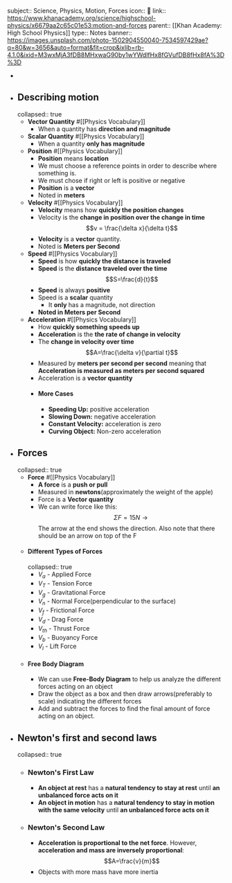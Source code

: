 subject:: Science, Physics, Motion, Forces
icon:: 🔬
link:: https://www.khanacademy.org/science/highschool-physics/x6679aa2c65c01e53:motion-and-forces
parent:: [[Khan Academy: High School Physics]] 
type:: Notes
banner:: https://images.unsplash.com/photo-1502904550040-7534597429ae?q=80&w=3656&auto=format&fit=crop&ixlib=rb-4.1.0&ixid=M3wxMjA3fDB8MHxwaG90by1wYWdlfHx8fGVufDB8fHx8fA%3D%3D

-
- ## Describing motion
  collapsed:: true
	- **Vector Quantity** #[[Physics Vocabulary]]
		- When a quantity has **direction and magnitude**
	- **Scalar Quantity** #[[Physics Vocabulary]]
		- When a quantity **only has magnitude**
	- **Position** #[[Physics Vocabulary]]
		- **Position** means **location**
		- We must choose a reference points in order to describe where something is.
		- We must chose if right or left is positive or negative
		- **Position** is a **vector**
		- Noted in **meters**
	- **Velocity** #[[Physics Vocabulary]]
		- **Velocity** means how **quickly the position changes**
		- Velocity is the **change in position over the change in time**
		  $$v = \frac{\delta x}{\delta t}$$
		- **Velocity** is a **vector** quantity.
		- Noted is **Meters per Second**
	- **Speed** #[[Physics Vocabulary]]
		- **Speed** is how **quickly the distance is traveled**
		- **Speed** is the **distance traveled over the time**
		  $$S=\frac{d}{t}$$
		- **Speed** is always **positive**
		- Speed is a **scalar** quantity
			- It **only** has a magnitude, not direction
		- **Noted in Meters per Second**
	- **Acceleration** #[[Physics Vocabulary]]
		- How **quickly something speeds up**
		- **Acceleration** is the **the rate of change in velocity**
		- The **change in velocity over time**
		  $$A=\frac{\delta v}{\partial t}$$
		- Measured by **meters per second per second** meaning that **Acceleration is measured as meters per second squared**
		- Acceleration is a **vector quantity**
		- #### More Cases
			- **Speeding Up:** positive acceleration
			- **Slowing Down:** negative acceleration
			- **Constant Velocity:** acceleration is zero
			- **Curving Object:** Non-zero acceleration
- ## Forces
  collapsed:: true
	- **Force** #[[Physics Vocabulary]]
		- **A force** is a **push or pull**
		- Measured in **newtons**(approximately the weight of the apple)
		- Force is a **Vector quantity**
		- We can write force like this:
		  $$\Sigma F=15N\longrightarrow{}$$
		  The arrow at the end shows the direction. Also note that there should be an arrow on top of the F
	- #### Different Types of Forces
	  collapsed:: true
		- $V_{a}$ - Applied Force
		- $V_{T}$ - Tension Force
		- $V_{g}$ - Gravitational Force
		- $V_{n}$ - Normal Force(perpendicular to the surface)
		- $V_{f}$ - Frictional Force
		- $V_{d}$ - Drag Force
		- $V_{th}$ - Thrust Force
		- $V_{b}$ - Buoyancy Force
		- $V_{l}$ - Lift Force
	- #### Free Body Diagram
		- We can use **Free-Body Diagram** to help us analyze the different forces acting on an object
		- Draw the object as a box and then draw arrows(preferably to scale) indicating the different forces
		- Add and subtract the forces to find the final amount of force acting on an object.
- ## Newton's first and second laws
  collapsed:: true
	- ### Newton's First Law
		- **An object at rest** has a **natural tendency to stay at rest** until **an unbalanced force acts on it**
		- **An object in motion** has a **natural tendency to stay in motion with the same velocity** until **an unbalanced force acts on it**
	- ### Newton's Second Law
		- **Acceleration is proportional to the net force**. However, **acceleration and mass are inversely proportional**:
		  $$A=\frac{v}{m}$$
		- Objects with more mass have more inertia